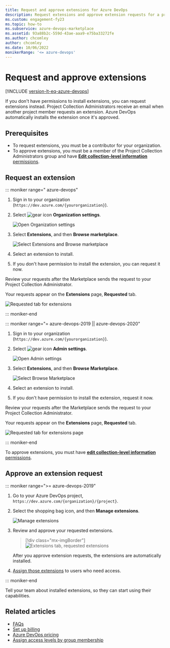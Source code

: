 ```yaml
---
title: Request and approve extensions for Azure DevOps
description: Request extensions and approve extension requests for a project or project collection in Azure DevOps
ms.custom: engagement-fy23
ms.topic: how-to 
ms.subservice: azure-devops-marketplace
ms.assetid: 93a88b2c-559d-43ae-aaa9-e75ba33272fe
ms.author: chcomley
author: chcomley
ms.date: 10/06/2022
monikerRange: '<= azure-devops'
---
```


# Request and approve extensions

[!INCLUDE [version-lt-eq-azure-devops](../includes/version-lt-eq-azure-devops.md)]

If you don't have permissions to install extensions, you can request extensions instead. 
Project Collection Administrators receive an email when another project member requests an extension. Azure DevOps automatically installs the extension once it's approved.

## Prerequisites

- To request extensions, you must be a contributor for your organization.
- To approve extensions, you must be a member of the Project Collection Administrators group and have [**Edit collection-level information** permissions](../organizations/security/permissions.md#collection).

## Request an extension

::: moniker range=" azure-devops"

1. Sign in to your organization (```https://dev.azure.com/{yourorganization}```).

2. Select ![gear icon](../media/icons/gear-icon.png) **Organization settings**.

    ![Open Organization settings](../media/settings/open-admin-settings-vert.png)

3. Select **Extensions**, and then **Browse marketplace**.

   ![Select Extensions and Browse marketplace](media/select-extensions-browse-marketplace.png)  

4. Select an extension to install.
5. If you don't have permission to install the extension, you can request it now.

Review your requests after the Marketplace sends the request to your Project Collection Administrator.

Your requests appear on the **Extensions** page, **Requested** tab.

![Requested tab for extensions](media/requested-extensions.png)

::: moniker-end

::: moniker range="= azure-devops-2019 || azure-devops-2020"

1. Sign in to your organization (```https://dev.azure.com/{yourorganization}```).

2. Select ![gear icon](../media/icons/gear-icon.png) **Admin settings**.

    ![Open Admin settings](../media/settings/open-admin-settings-server.png)

3. Select **Extensions**, and then **Browse Marketplace**.

    ![Select Browse Marketplace](media/browse-marketplace-2019.png)

4. Select an extension to install.
5. If you don't have permission to install the extension, request it now.

Review your requests after the Marketplace sends the request to your Project Collection Administrator.

Your requests appear on the **Extensions** page, **Requested** tab.

![Requested tab for extensions page](media/requested-extensions-2019.png)

::: moniker-end



To approve extensions, you must have [**edit collection-level information** permissions](../organizations/security/permissions.md#collection).

## Approve an extension request

::: moniker range=">= azure-devops-2019"

1. Go to your Azure DevOps project, ```https://dev.azure.com/{organization}/{project}```.

1. Select the shopping bag icon, and then **Manage extensions**.

   ![Manage extensions](../organizations/billing/media/shared/marketplace-shopping-bag-manage-extensions.png)

2. Review and approve your requested extensions.

   > [!div class="mx-imgBorder"] 
   > ![Extensions tab, requested extensions](media/get-tfs-extensions/connected/approve-request-tfs.png)

   After you approve extension requests, the extensions are automatically installed.

3. [Assign those extensions](./install-extension.md) to users who need access.

::: moniker-end



Tell your team about installed extensions, so they can start using their capabilities.

## Related articles

- [FAQs](faq-extensions.yml)
- [Set up billing](../organizations/billing/set-up-billing-for-your-organization-vs.md#set-up-billing)
- [Azure DevOps pricing](https://azure.microsoft.com/pricing/details/devops/azure-devops-services/)
- [Assign access levels by group membership](../organizations/accounts/assign-access-levels-by-group-membership.md)
